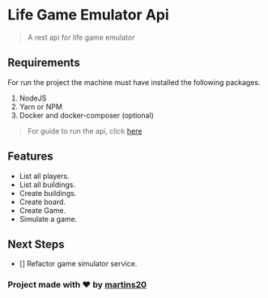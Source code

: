 # Life Game Emulator Api

> A rest api for life game emulator

## Requirements

For run the project the machine must have installed the following packages.

1. NodeJS
2. Yarn or NPM
3. Docker and docker-composer (optional)

> For guide to run the api, click [here](./assets/COMMENTS.md)

## Features

- List all players.
- List all buildings.
- Create buildings.
- Create board.
- Create Game.
- Simulate a game.

## Next Steps

- [] Refactor game simulator service.

### Project made with ❤️ by [martins20](https://github.com/martins20)